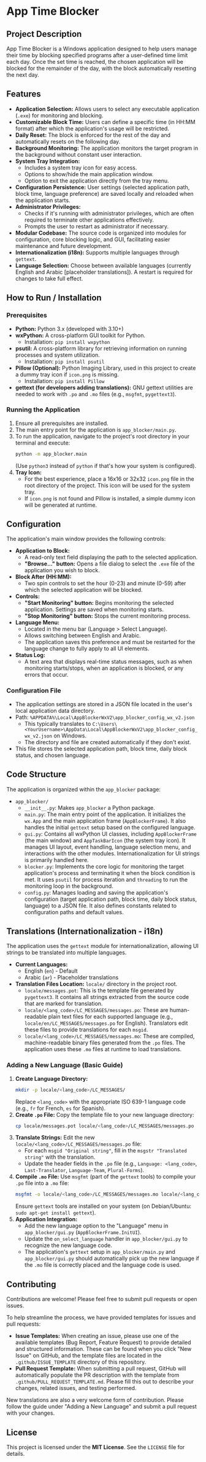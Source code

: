 # App Time Blocker

## Project Description
App Time Blocker is a Windows application designed to help users manage their time by blocking specified programs after a user-defined time limit each day. Once the set time is reached, the chosen application will be blocked for the remainder of the day, with the block automatically resetting the next day.

## Features
*   **Application Selection:** Allows users to select any executable application (`.exe`) for monitoring and blocking.
*   **Customizable Block Time:** Users can define a specific time (in HH:MM format) after which the application's usage will be restricted.
*   **Daily Reset:** The block is enforced for the rest of the day and automatically resets on the following day.
*   **Background Monitoring:** The application monitors the target program in the background without constant user interaction.
*   **System Tray Integration:**
    *   Includes a system tray icon for easy access.
    *   Options to show/hide the main application window.
    *   Option to exit the application directly from the tray menu.
*   **Configuration Persistence:** User settings (selected application path, block time, language preference) are saved locally and reloaded when the application starts.
*   **Administrator Privileges:**
    *   Checks if it's running with administrator privileges, which are often required to terminate other applications effectively.
    *   Prompts the user to restart as administrator if necessary.
*   **Modular Codebase:** The source code is organized into modules for configuration, core blocking logic, and GUI, facilitating easier maintenance and future development.
*   **Internationalization (i18n):** Supports multiple languages through `gettext`. 
*   **Language Selection:** Choose between available languages (currently English and Arabic [placeholder translations]). A restart is required for changes to take full effect.

## How to Run / Installation

### Prerequisites
*   **Python:** Python 3.x (developed with 3.10+)
*   **wxPython:** A cross-platform GUI toolkit for Python.
    *   Installation: `pip install wxpython`
*   **psutil:** A cross-platform library for retrieving information on running processes and system utilization.
    *   Installation: `pip install psutil`
*   **Pillow (Optional):** Python Imaging Library, used in this project to create a dummy tray icon if `icon.png` is missing.
    *   Installation: `pip install Pillow`
*   **gettext (for developers adding translations):** GNU gettext utilities are needed to work with `.po` and `.mo` files (e.g., `msgfmt`, `pygettext3`).

### Running the Application
1.  Ensure all prerequisites are installed.
2.  The main entry point for the application is `app_blocker/main.py`.
3.  To run the application, navigate to the project's root directory in your terminal and execute:
    ```bash
    python -m app_blocker.main
    ```
    (Use `python3` instead of `python` if that's how your system is configured).
4.  **Tray Icon:**
    *   For the best experience, place a 16x16 or 32x32 `icon.png` file in the root directory of the project. This icon will be used for the system tray.
    *   If `icon.png` is not found and Pillow is installed, a simple dummy icon will be generated at runtime.

## Configuration
The application's main window provides the following controls:

*   **Application to Block:**
    *   A read-only text field displaying the path to the selected application.
    *   **"Browse..." button:** Opens a file dialog to select the `.exe` file of the application you wish to block.
*   **Block After (HH:MM):**
    *   Two spin controls to set the hour (0-23) and minute (0-59) after which the selected application will be blocked.
*   **Controls:**
    *   **"Start Monitoring" button:** Begins monitoring the selected application. Settings are saved when monitoring starts.
    *   **"Stop Monitoring" button:** Stops the current monitoring process.
*   **Language Menu:**
    *   Located in the menu bar (Language > Select Language).
    *   Allows switching between English and Arabic.
    *   The application saves this preference and must be restarted for the language change to fully apply to all UI elements.
*   **Status Log:**
    *   A text area that displays real-time status messages, such as when monitoring starts/stops, when an application is blocked, or any errors that occur.

### Configuration File
*   The application settings are stored in a JSON file located in the user's local application data directory.
*   Path: `%APPDATA%\Local\AppBlockerWxV2\app_blocker_config_wx_v2.json`
    *   This typically translates to `C:\Users\<YourUsername>\AppData\Local\AppBlockerWxV2\app_blocker_config_wx_v2.json` on Windows.
    *   The directory and file are created automatically if they don't exist.
*   This file stores the selected application path, block time, daily block status, and chosen language.

## Code Structure
The application is organized within the `app_blocker` package:

*   `app_blocker/`
    *   `__init__.py`: Makes `app_blocker` a Python package.
    *   `main.py`: The main entry point of the application. It initializes the `wx.App` and the main application frame (`AppBlockerFrame`). It also handles the initial `gettext` setup based on the configured language.
    *   `gui.py`: Contains all wxPython UI classes, including `AppBlockerFrame` (the main window) and `AppTaskBarIcon` (the system tray icon). It manages UI layout, event handling, language selection menu, and interactions with the other modules. Internationalization for UI strings is primarily handled here.
    *   `blocker.py`: Implements the core logic for monitoring the target application's process and terminating it when the block condition is met. It uses `psutil` for process iteration and `threading` to run the monitoring loop in the background.
    *   `config.py`: Manages loading and saving the application's configuration (target application path, block time, daily block status, language) to a JSON file. It also defines constants related to configuration paths and default values.

## Translations (Internationalization - i18n)
The application uses the `gettext` module for internationalization, allowing UI strings to be translated into multiple languages.

*   **Current Languages:**
    *   English (`en`) - Default
    *   Arabic (`ar`) - Placeholder translations
*   **Translation Files Location:** `locale/` directory in the project root.
    *   `locale/messages.pot`: This is the template file generated by `pygettext3`. It contains all strings extracted from the source code that are marked for translation.
    *   `locale/<lang_code>/LC_MESSAGES/messages.po`: These are human-readable plain text files for each supported language (e.g., `locale/en/LC_MESSAGES/messages.po` for English). Translators edit these files to provide translations for each `msgid`.
    *   `locale/<lang_code>/LC_MESSAGES/messages.mo`: These are compiled, machine-readable binary files generated from the `.po` files. The application uses these `.mo` files at runtime to load translations.

### Adding a New Language (Basic Guide)
1.  **Create Language Directory:**
    ```bash
    mkdir -p locale/<lang_code>/LC_MESSAGES/
    ```
    Replace `<lang_code>` with the appropriate ISO 639-1 language code (e.g., `fr` for French, `es` for Spanish).
2.  **Create `.po` File:** Copy the template file to your new language directory:
    ```bash
    cp locale/messages.pot locale/<lang_code>/LC_MESSAGES/messages.po
    ```
3.  **Translate Strings:** Edit the new `locale/<lang_code>/LC_MESSAGES/messages.po` file:
    *   For each `msgid "Original string"`, fill in the `msgstr "Translated string"` with the translation.
    *   Update the header fields in the `.po` file (e.g., `Language: <lang_code>`, `Last-Translator`, `Language-Team`, `Plural-Forms`).
4.  **Compile `.mo` File:** Use `msgfmt` (part of the `gettext` tools) to compile your `.po` file into a `.mo` file:
    ```bash
    msgfmt -o locale/<lang_code>/LC_MESSAGES/messages.mo locale/<lang_code>/LC_MESSAGES/messages.po
    ```
    Ensure `gettext` tools are installed on your system (on Debian/Ubuntu: `sudo apt-get install gettext`).
5.  **Application Integration:**
    *   Add the new language option to the "Language" menu in `app_blocker/gui.py` (`AppBlockerFrame.InitUI`).
    *   Update the `on_select_language` handler in `app_blocker/gui.py` to recognize the new language code.
    *   The application's `gettext` setup in `app_blocker/main.py` and `app_blocker/gui.py` should automatically pick up the new language if the `.mo` file is correctly placed and the language code is used.

## Contributing

Contributions are welcome! Please feel free to submit pull requests or open issues.

To help streamline the process, we have provided templates for issues and pull requests:

*   **Issue Templates:** When creating an issue, please use one of the available templates (Bug Report, Feature Request) to provide detailed and structured information. These can be found when you click "New Issue" on GitHub, and the template files are located in the `.github/ISSUE_TEMPLATE` directory of this repository.
*   **Pull Request Template:** When submitting a pull request, GitHub will automatically populate the PR description with the template from `.github/PULL_REQUEST_TEMPLATE.md`. Please fill this out to describe your changes, related issues, and testing performed.

New translations are also a very welcome form of contribution. Please follow the guide under "Adding a New Language" and submit a pull request with your changes.

## License
This project is licensed under the **MIT License**. See the `LICENSE` file for details.
